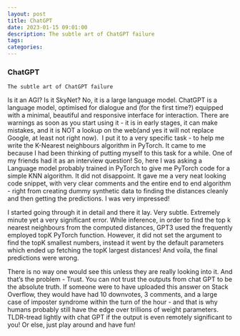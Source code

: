 ```yaml
---
layout: post
title: ChatGPT
date: 2023-01-15 09:01:00
description: The subtle art of ChatGPT failure
tags: 
categories: 
---
```


### ChatGPT
`The subtle art of ChatGPT failure`


Is it an AGI? Is it SkyNet? No, it is a large language model. ChatGPT is a language model, optimised for dialogue and (for the first time?) equipped with a minimal, beautiful and responsive interface for interaction. There are warnings as soon as you start using it - it is in early stages, it can make mistakes, and it is NOT a lookup on the web(and yes it will not replace Google, at least not right now). 
I put it to a very specific task - to help me write the K-Nearest neighbours algorithm in PyTorch. It came to me because I had been thinking of putting myself to this task for a while. One of my friends had it as an interview question! So, here I was asking a Language model probably trained in PyTorch to give me PyTorch code for a simple KNN algorithm. It did not disappoint. It gave me a very neat looking code snippet, with very clear comments and the entire end to end algorithm - right from creating dummy synthetic data to finding the distances cleanly and then getting the predictions. I was very impressed! 

I started going through it in detail and there it lay. Very subtle. Extremely minute yet a very significant error. While inference, in order to find the top k nearest neighbours from the computed distances, GPT3 used the frequently employed topK PyTorch function. However, it did not set the argument to find the topK smallest numbers, instead it went by the default parameters which ended up fetching the topK largest distances! And voila, the final predictions were wrong. 

There is no way one would see this unless they are really looking into it. And that’s the problem - Trust. You can not trust the outputs from chat GPT to be the absolute truth. If someone were to have uploaded this answer on Stack Overflow, they would have had 10 downvotes, 3 comments, and a large case of imposter syndrome within the turn of the hour - and that is why humans probably still have the edge over trillions of weight parameters. TLDR-tread lightly with chat GPT if the output is even remotely significant to you! Or else, just play around and have fun!